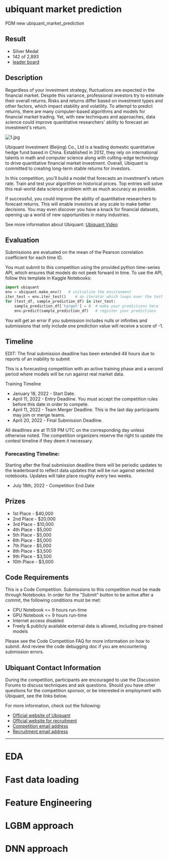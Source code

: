 # ubiquant market prediction

PDM new ubiquant_market_prediction

## Result
* Silver Medal
* 142 of 2,893
* [leader board](https://www.kaggle.com/competitions/ubiquant-market-prediction/leaderboard)

## Description

Regardless of your investment strategy, fluctuations are expected in the 
financial market. Despite this variance, professional investors try to estimate 
their overall returns. Risks and returns differ based on investment types and 
other factors, which impact stability and volatility. To attempt to predict 
returns, there are many computer-based algorithms and models for financial 
market trading. Yet, with new techniques and approaches, data science could 
improve quantitative researchers' ability to forecast an investment's return.

![1.jpg](assets%2F1.jpg)

Ubiquant Investment (Beijing) Co., Ltd is a leading domestic quantitative hedge 
fund based in China. Established in 2012, they rely on international talents in 
math and computer science along with cutting-edge technology to drive 
quantitative financial market investment. Overall, Ubiquant is committed to 
creating long-term stable returns for investors.

In this competition, you’ll build a model that forecasts an investment's return 
rate. Train and test your algorithm on historical prices. Top entries will 
solve this real-world data science problem with as much accuracy as possible.

If successful, you could improve the ability of quantitative researchers to 
forecast returns. This will enable investors at any scale to make better 
decisions. You may even discover you have a knack for financial datasets, 
opening up a world of new opportunities in many industries.

See more information about Ubiquant: [Ubiquant Video](https://www.youtube.com/watch?v=PCzi76d-W6o)

## Evaluation
Submissions are evaluated on the mean of the Pearson correlation coefficient 
for each time ID.

You must submit to this competition using the provided python time-series API, 
which ensures that models do not peek forward in time. To use the API, follow 
this template in Kaggle Notebooks:

```python
import ubiquant
env = ubiquant.make_env()   # initialize the environment
iter_test = env.iter_test()    # an iterator which loops over the test set and sample submission
for (test_df, sample_prediction_df) in iter_test:
    sample_prediction_df['target'] = 0  # make your predictions here
    env.predict(sample_prediction_df)   # register your predictions
```

You will get an error if you submission includes nulls or infinities and 
submissions that only include one prediction value will receive a score of -1.

## Timeline
EDIT: The final submission deadline has been extended 48 hours due to reports 
of an inability to submit

This is a forecasting competition with an active training phase and a second 
period where models will be run against real market data.

Training Timeline
* January 18, 2022 - Start Date.
* April 11, 2022 - Entry Deadline. You must accept the competition rules before this date in order to compete.
* April 11, 2022 - Team Merger Deadline. This is the last day participants may join or merge teams.
* April 20, 2022 - Final Submission Deadline.

All deadlines are at 11:59 PM UTC on the corresponding day unless otherwise 
noted. The competition organizers reserve the right to update the contest 
timeline if they deem it necessary.

### Forecasting Timeline:
Starting after the final submission deadline there will be periodic updates to 
the leaderboard to reflect data updates that will be run against selected 
notebooks. Updates will take place roughly every two weeks.

* July 18th, 2022 - Competition End Date

## Prizes
* 1st Place - $40,000
* 2nd Place - $20,000
* 3rd Place - $10,000
* 4th Place - $5,000
* 5th Place - $5,000
* 6th Place - $5,000
* 7th Place - $5,000
* 8th Place - $3,500
* 9th Place - $3,500
* 10th Place - $3,000

## Code Requirements
This is a Code Competition. Submissions to this competition must be made 
through Notebooks. In order for the "Submit" button to be active after a 
commit, the following conditions must be met:

* CPU Notebook <= 9 hours run-time
* GPU Notebook <= 9 hours run-time
* Internet access disabled
* Freely & publicly available external data is allowed, including pre-trained models

Please see the Code Competition FAQ for more information on how to submit. And 
review the code debugging doc if you are encountering submission errors.

## Ubiquant Contact Information
During the competition, participants are encouraged to use the Discussion 
Forums to discuss techniques and ask questions. Should you have other questions 
for the competition sponsor, or be interested in employment with Ubiquant, see 
the links below.

For more information, check out the following:
* [Official website of Ubiquant](https://www.ubiquant.com/website/home)
* [Official website for recruitment](https://app.mokahr.com/apply/ubiquantrecruit/37030#/)
* [Competition email address](hackathon@ubiquant.com)
* [Recruitment email address](recruiter@ubiquant.com)

--------------------------------------------

# EDA

# Fast data loading

# Feature Engineering

# LGBM approach

# DNN approach

